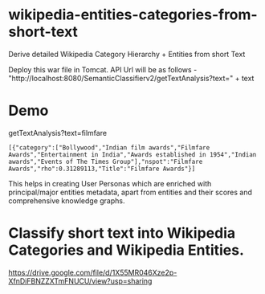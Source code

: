 # wikipedia-entities-categories-from-short-text
Derive detailed  Wikipedia Category Hierarchy + Entities from short Text

Deploy this war file in Tomcat.
API Url will be as follows - 
"http://localhost:8080/SemanticClassifierv2/getTextAnalysis?text=" + text

# Demo
getTextAnalysis?text=filmfare

```
[{"category":["Bollywood","Indian film awards","Filmfare Awards","Entertainment in India","Awards established in 1954","Indian awards","Events of The Times Group"],"nspot":"Filmfare Awards","rho":0.31289113,"Title":"Filmfare Awards"}]
```

This helps in creating User Personas which are enriched with principal/major entities metadata, apart from entities and their scores and comprehensive knowledge graphs.

# Classify short text into Wikipedia Categories and Wikipedia Entities.

https://drive.google.com/file/d/1X55MR046Xze2p-XfnDiFBNZZXTmFNUCU/view?usp=sharing

